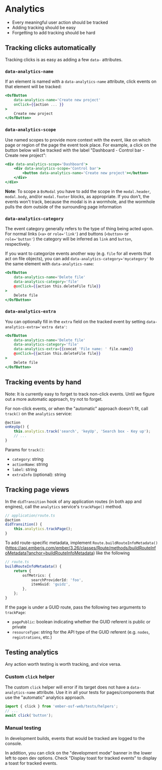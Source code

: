 # Analytics
- Every meaningful user action should be tracked
- Adding tracking should be easy
- Forgetting to add tracking should be hard

## Tracking clicks automatically
Tracking clicks is as easy as adding a few `data-` attributes.

### `data-analytics-name`
If an element is named with a `data-analytics-name` attribute, click events on that element will be tracked:
```hbs
<OsfButton
    data-analytics-name='Create new project'
    onClick={{action ... }}
>
    Create new project
</OsfButton>
```

### `data-analytics-scope`
Use named scopes to provide more context with the event, like on which page or region of the page the event took place.
For example, a click on the button below will be tracked with the label "Dashboard - Control bar - Create new project":
```hbs
<div data-analytics-scope='Dashboard'>
    <div data-analytics-scope='Control bar'>
        <button data-analytics-name='Create new project'></button>
    </div>
</div>
```

**Note**: To scope a `BsModal` you have to add the scope in the `modal.header`, `modal.body`, and/or `modal.footer` blocks,
as appropriate. If you don't, the events won't track, because the modal is in a wormhole, and the wormhole pulls the dom
outside of the surrounding page information

### `data-analytics-category`
The event category generally refers to the type of thing being acted upon. For normal links (`<a>` or `role='link'`)
and buttons (`<button>` or `role='button'`) the category will be inferred as `link` and `button`, respectively.

If you want to categorize events another way (e.g. `file` for all events that act on file objects), you can add
`data-analytics-category='mycategory'` to the same element with `data-analytics-name`:
```hbs
<OsfButton
    data-analytics-name='Delete file'
    data-analytics-category='file'
    @onClick={{action this.deleteFile file}}
>
    Delete file
</OsfButton>
```

### `data-analytics-extra`
You can optionally fill in the `extra` field on the tracked event by setting `data-analytics-extra='extra data'`:
```hbs
<OsfButton
    data-analytics-name='Delete file'
    data-analytics-category='file'
    data-analytics-extra={{concat 'File name: ' file.name}}
    @onClick={{action this.deleteFile file}}
>
    Delete file
</OsfButton>
```

## Tracking events by hand
<aside>
    Note: It is currently easy to forget to track non-click events.
    Until we figure out a more automatic approach, try not to forget.
</aside>

For non-click events, or when the "automatic" approach doesn't fit, call `track()` on the `analytics` service:

```ts
@action
onKeyUp() {
    this.analytics.track('search', 'keyUp', 'Search box - Key up');
    // ...
}
```

Params for `track()`:
- `category`: string
- `actionName`: string
- `label`: string
- `extraInfo` (optional): string

## Tracking page views
In the `didTransition` hook of any application routes (in both app and engines),
call the `analytics` service's `trackPage()` method.
```ts
// application/route.ts
@action
didTransition() {
    this.analytics.trackPage();
}
```

To add route-specific metadata, implement `Route.buildRouteInfoMetadata()`
(https://api.emberjs.com/ember/3.26/classes/Route/methods/buildRouteInfoMetadata?anchor=buildRouteInfoMetadata)
like the following
```ts
// route.ts
buildRouteInfoMetadata() {
    return {
        osfMetrics: {
            searchProviderId: 'foo',
            itemGuid: 'guidz',
        },
    };
}
```

If the page is under a GUID route, pass the following two arguments to `trackPage`:
- `pagePublic`: boolean indicating whether the GUID referent is public or private
- `resourceType`: string for the API type of the GUID referent (e.g. `nodes`, `registrations`, etc.)

## Testing analytics
Any action worth testing is worth tracking, and vice versa.

### Custom `click` helper
The custom `click` helper will error if its target does not have a `data-analytics-name` attribute.
Use it in all your tests for pages/components that use the "automatic" analytics approach.

```ts
import { click } from 'ember-osf-web/tests/helpers';
// ...
await click('button');
```

### Manual testing
In development builds, events that would be tracked are logged to the console.

In addition, you can click on the "development mode" banner in the lower left to open dev options.
Check "Display toast for tracked events" to display a toast for tracked events.
